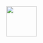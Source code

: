 <img src="https://github.com/user-attachments/assets/5ca8836a-9c9d-48e3-89d0-233ee79c38f3" width="80" />
